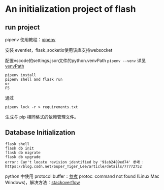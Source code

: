 # An initialization project of flash

## run project

pipenv 使用教程：[pipenv](https://crazygit.wiseturtles.com/2018/01/08/pipenv-tour)

安装 eventlet，flask_socketio使用该库支持websocket

配置vscode的settings.json文件的python.venvPath
`pipenv --venv`
详见 [venvPath](https://segmentfault.com/a/1190000017558652)

```
pipenv install
pipenv shell and flask run
or
F5
```

通过

```
pipenv lock -r > requirements.txt
```

生成与 pip 相同格式的依赖管理文件。

## Database Initialization

```
flask shell
flask db init
flask db migrate
flask db upgrade
error: Can't locate revision identified by '91eb2489ed74' 参考：https://blog.csdn.net/Super_Tiger_Lee/article/details/77772752
```

python 中使用 protocol buffer：[参考](https://www.jianshu.com/p/b723053a86a6)
protoc: command not found (Linux Mac Windows)，解决方法：[stackoverflow](https://stackoverflow.com/questions/47704968/protoc-command-not-found-linux)
